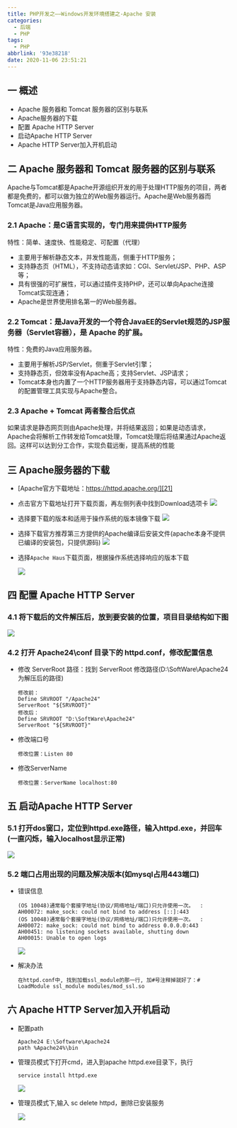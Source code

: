 ```yaml
---
title: PHP开发之——Windows开发环境搭建之-Apache 安装
categories:
  - 后端
  - PHP
tags:
  - PHP
abbrlink: '93e38218'
date: 2020-11-06 23:51:21
---
```

## 一 概述

* Apache 服务器和 Tomcat 服务器的区别与联系
* Apache服务器的下载
* 配置 Apache HTTP Server
* 启动Apache HTTP Server
* Apache HTTP Server加入开机启动

<!--more-->

## 二 Apache 服务器和 Tomcat 服务器的区别与联系

Apache与Tomcat都是Apache开源组织开发的用于处理HTTP服务的项目，两者都是免费的，都可以做为独立的Web服务器运行。Apache是Web服务器而Tomcat是Java应用服务器。

### 2.1 Apache：是C语言实现的，专门用来提供HTTP服务

特性：简单、速度快、性能稳定、可配置（代理）

* 主要用于解析静态文本，并发性能高，侧重于HTTP服务；
* 支持静态页（HTML），不支持动态请求如：CGI、Servlet/JSP、PHP、ASP等；
* 具有很强的可扩展性，可以通过插件支持PHP，还可以单向Apache连接Tomcat实现连通；
* Apache是世界使用排名第一的Web服务器。

### 2.2 Tomcat：是Java开发的一个符合JavaEE的Servlet规范的JSP服务器（Servlet容器），是 Apache 的扩展。

特性：免费的Java应用服务器。

* 主要用于解析JSP/Servlet，侧重于Servlet引擎；
* 支持静态页，但效率没有Apache高；支持Servlet、JSP请求；
* Tomcat本身也内置了一个HTTP服务器用于支持静态内容，可以通过Tomcat的配置管理工具实现与Apache整合。

### 2.3 Apache + Tomcat 两者整合后优点

如果请求是静态网页则由Apache处理，并将结果返回；如果是动态请求，Apache会将解析工作转发给Tomcat处理，Tomcat处理后将结果通过Apache返回。这样可以达到分工合作，实现负载远衡，提高系统的性能

## 三 Apache服务器的下载

* [Apache官方下载地址：https://httpd.apache.org/][21]

* 点击官方下载地址打开下载页面，再左侧列表中找到Download选项卡
  ![][1]
  
* 选择要下载的版本和适用于操作系统的版本镜像下载
  ![][2]
  
* 选择下载官方推荐第三方提供的Apache编译后安装文件(apache本身不提供已编译的安装包，只提供源码)
  ![][3]
  
* 选择`Apache Haus`下载页面，根据操作系统选择响应的版本下载

  ![][4]

## 四 配置 Apache HTTP Server

### 4.1  将下载后的文件解压后，放到要安装的位置，项目目录结构如下图

  ![][5]

### 4.2 打开 Apache24\conf 目录下的 httpd.conf，修改配置信息

* 修改 ServerRoot 路径：找到 ServerRoot 修改路径(D:\SoftWare\Apache24为解压后的路径)

  ```
  修改前：
  Define SRVROOT "/Apache24"
  ServerRoot "${SRVROOT}"
  修改后：
  Define SRVROOT "D:\SoftWare\Apache24"
  ServerRoot "${SRVROOT}"
  ```

* 修改端口号

  ```
  修改位置：Listen 80
  ```

* 修改ServerName

  ```
  修改位置：ServerName localhost:80
  ```

## 五 启动Apache HTTP Server

### 5.1 打开dos窗口，定位到httpd.exe路径，输入httpd.exe，并回车(一直闪烁，输入localhost显示正常)

![][6]

### 5.2 端口占用出现的问题及解决版本(如mysql占用443端口)

* 错误信息

  ```
  (OS 10048)通常每个套接字地址(协议/网络地址/端口)只允许使用一次。  : AH00072: make_sock: could not bind to address [::]:443
  (OS 10048)通常每个套接字地址(协议/网络地址/端口)只允许使用一次。  : AH00072: make_sock: could not bind to address 0.0.0.0:443
  AH00451: no listening sockets available, shutting down
  AH00015: Unable to open logs
  ```
  ![][7]
  
* 解决办法

  ```
  在httpd.conf中, 找到加载ssl_module的那一行, 加#号注释掉就好了：# LoadModule ssl_module modules/mod_ssl.so
  ```
## 六 Apache HTTP Server加入开机启动

* 配置path

  ```
  Apache24 E:\Software\Apache24
  path %Apache24%\bin
  ```

* 管理员模式下打开cmd，进入到apache httpd.exe目录下，执行

  ```
  service install httpd.exe
  ```
  ![][8]
  
* 管理员模式下,输入 sc delete httpd，删除已安装服务

  ![][9]



[1]:https://cdn.jsdelivr.net/gh/PGzxc/CDN@master/blog-php/php-apache-webpage-download.png
[2]:https://cdn.jsdelivr.net/gh/PGzxc/CDN@master/blog-php/php-apache-latest-version-windows.png
[3]:https://cdn.jsdelivr.net/gh/PGzxc/CDN@master/blog-php/php-apache-download-alert.png
[4]:https://cdn.jsdelivr.net/gh/PGzxc/CDN@master/blog-php/php-apache-httpd-64-download.png
[5]:https://cdn.jsdelivr.net/gh/PGzxc/CDN@master/blog-php/php-apache-unzip-struct.png
[6]:https://cdn.jsdelivr.net/gh/PGzxc/CDN@master/blog-php/php-apache-http-service-start.png
[7]:https://cdn.jsdelivr.net/gh/PGzxc/CDN@master/blog-php/php-apache-error-443.png
[8]:https://cdn.jsdelivr.net/gh/PGzxc/CDN@master/blog-php/php-apache-service-install.png
[9]:https://cdn.jsdelivr.net/gh/PGzxc/CDN@master/blog-php/php-apache-service-sc-delete.png
[21]:https://httpd.apache.org/